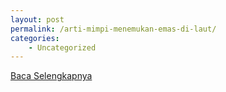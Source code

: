 ```yaml
---
layout: post
permalink: /arti-mimpi-menemukan-emas-di-laut/
categories:
    - Uncategorized
---
```


[Baca Selengkapnya](/02)